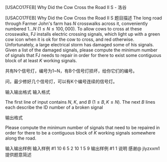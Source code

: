 



[USACO17FEB] Why Did the Cow Cross the Road II S - 洛谷














[USACO17FEB] Why Did the Cow Cross the Road II S
题目描述
The long road through Farmer John's farm has $N$ crosswalks across it, conveniently numbered $1 \ldots N$ ($1 \leq N \leq 100,000$). To allow cows to cross at these crosswalks, FJ installs electric crossing signals, which light up with a green cow icon when it is ok for the cow to cross, and red otherwise. Unfortunately, a large electrical storm has damaged some of his signals. Given a list of the damaged signals, please compute the minimum number of signals that FJ needs to repair in order for there to exist some contiguous block of at least $K$ working signals.

共有N个信号灯，编号为1~N，有B个信号灯损坏，给你它们的编号。


问，最少修好几个信号灯，可以有K个编号连续的信号灯。

输入输出格式
输入格式

The first line of input contains $N$, $K$, and $B$ ($1 \leq B, K \leq N$). The next $B$ lines each describe the ID number of a broken signal

输出格式

Please compute the minimum number of signals that need to be repaired in order for there to be a contiguous block of $K$ working signals somewhere along the road.

输入输出样例
输入样例 #1
10 6 5
2
10
1
5
9
输出样例 #1
1
说明
感谢@ jlyzxxm1 提供题意简述







